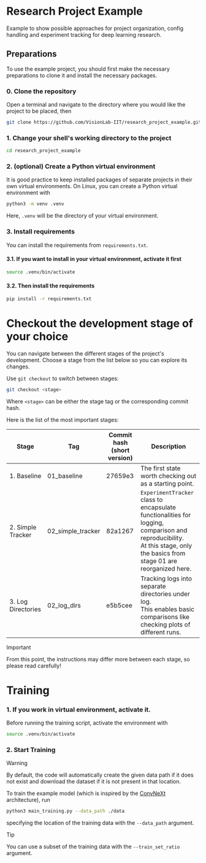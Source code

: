 # Research Project Example
Example to show possible approaches for project organization, config handling and experiment tracking for deep learning research.

## Preparations
To use the example project, you should first make the necessary preparations to clone it and install the necessary packages.

### 0. Clone the repository
Open a terminal and navigate to the directory where you would like the project to be placed, then
```bash
git clone https://github.com/VisionLab-IIT/research_project_example.git
```
### 1. Change your shell's working directory to the project
```bash
cd research_project_example
```

### 2. (optional) Create a Python virtual environment
It is good practice to keep installed packages of separate projects in their own virtual environments. On Linux, you can create a Python virtual environment with
```bash
python3 -m venv .venv
```
Here, `.venv` will be the directory of your virtual environment. 

### 3. Install requirements
You can install the requirements from `requirements.txt`.

#### 3.1. If you want to install in your virtual environment, activate it first
```bash
source .venv/bin/activate
```
#### 3.2. Then install the requirements
```bash
pip install -r requirements.txt
```

# Checkout the development stage of your choice
You can navigate between the different stages of the project's development. Choose a stage from the list below so you can explore its changes.

Use `git checkout` to switch between stages:
```bash
git checkout <stage>
```
Where `<stage>` can be either the stage tag or the corresponding commit hash.

Here is the list of the most important stages:

| Stage | Tag | Commit hash (short version) | Description |
|-------|---------------------|------|--------|
| 1. Baseline | 01_baseline | 27659e3 | The first state worth checking out as a starting point. |
| 2. Simple Tracker | 02_simple_tracker | 82a1267 | `ExperimentTracker` class to encapsulate functionalities for logging, comparison and reproducibility. <br>At this stage, only the basics from stage 01 are reorganized here. |
| 3. Log Directories | 02_log_dirs | e5b5cee | Tracking logs into separate directories under log. <br>This enables basic comparisons like checking plots of different runs. |

> [!IMPORTANT]
> From this point, the instructions may differ more between each stage, so please read carefully!
# Training

### 1. If you work in virtual environment, activate it.
Before running the training script, activate the environment with
```bash
source .venv/bin/activate
```

### 2. Start Training
> [!WARNING]
> By default, the code will automatically create the given data path if it does not exist and download the dataset if it is not present in that location.

To train the example model (which is inspired by the [ConvNeXt](https://openaccess.thecvf.com/content/CVPR2022/papers/Liu_A_ConvNet_for_the_2020s_CVPR_2022_paper.pdf) architecture), run
```bash
python3 main_training.py --data_path ./data
```
specifying the location of the training data with the `--data_path` argument. 
> [!TIP]
> You can use a subset of the training data with the `--train_set_ratio` argument.